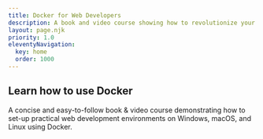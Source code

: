 ```yaml
---
title: Docker for Web Developers
description: A book and video course showing how to revolutionize your web development projects with Docker.
layout: page.njk
priority: 1.0
eleventyNavigation:
  key: home
  order: 1000
---
```


## Learn how to use Docker

A concise and easy-to-follow book & video course demonstrating how to set-up practical web development environments on Windows, macOS, and Linux using Docker.

